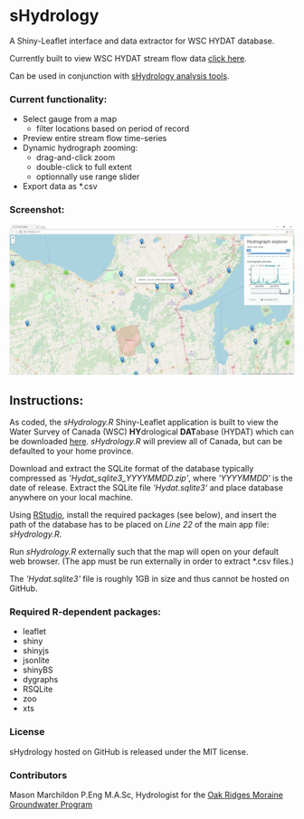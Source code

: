 # sHydrology
A Shiny-Leaflet interface and data extractor for WSC HYDAT database.

Currently built to view WSC HYDAT stream flow data [click here](https://www.ec.gc.ca/rhc-wsc/default.asp?lang=En&n=9018B5EC-1).

Can be used in conjunction with [sHydrology analysis tools](https://github.com/maseology/sHydrology_analysis).

### Current functionality:
 * Select gauge from a map
	 * filter locations based on period of record
 * Preview entire stream flow time-series
 * Dynamic hydrograph zooming:
	 * drag-and-click zoom
	 * double-click to full extent
	 * optionnally use range slider 
 * Export data as *.csv 

### Screenshot:
![Screenshot](/images/screenshot.png)


## Instructions:
As coded, the *sHydrology.R* Shiny-Leaflet application is built to view the Water Survey of Canada (WSC) **HY**drological **DAT**abase (HYDAT) which can be downloaded [here](https://www.ec.gc.ca/rhc-wsc/default.asp?lang=En&n=9018B5EC-1). *sHydrology.R* will preview all of Canada, but can be defaulted to your home province.

Download and extract the SQLite format of the database typically compressed as *'Hydat_sqlite3_YYYYMMDD.zip'*, where *'YYYYMMDD'* is the date of release. Extract the SQLite file *'Hydat.sqlite3'* and place database anywhere on your local machine.

Using [RStudio](https://https://www.rstudio.com/), install the required packages (see below), and insert the path of the database has to be placed on *Line 22* of the main app file: *sHydrology.R*. 

Run *sHydrology.R* externally such that the map will open on your default web browser. (The app must be run externally in order to extract *.csv files.)

The *'Hydat.sqlite3'* file is roughly 1GB in size and thus cannot be hosted on GitHub.

### Required R-dependent packages:
 * leaflet
 * shiny
 * shinyjs
 * jsonlite
 * shinyBS
 * dygraphs
 * RSQLite
 * zoo
 * xts

### License

sHydrology hosted on GitHub is released under the MIT license.

### Contributors

Mason Marchildon P.Eng M.A.Sc, Hydrologist for the [Oak Ridges Moraine Groundwater Program](http://oakridgeswater.ca/)
